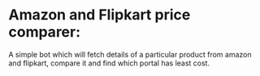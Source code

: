# Amazon and Flipkart price comparer:
A simple bot which will fetch details of a particular product from amazon and flipkart, compare it and find which portal has least cost.
